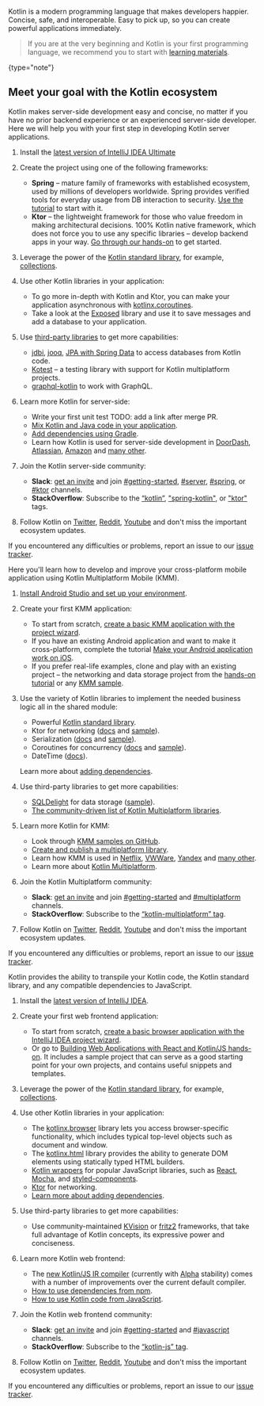 [//]: # (title: Get started with Kotlin)

Kotlin is a modern programming language that makes developers happier.
Concise, safe, and interoperable. Easy to pick up, so you can create powerful applications immediately.

> If you are at the very beginning and Kotlin is your first programming language, we recommend you to start with [learning materials](learning-materials-overview.md).
>
{type="note"}

## Meet your goal with the Kotlin ecosystem

<tabs>

<tab title="Backend app">

Kotlin makes server-side development easy and concise, no matter if you have no prior backend experience or an experienced server-side developer. Here we will help you with your first step in developing Kotlin server applications.

1. Install the [latest version of IntelliJ IDEA Ultimate](https://www.jetbrains.com/idea/download/)

2. Create the project using one of the following frameworks:

   * **Spring** – mature family of frameworks with established ecosystem, used by millions of developers worldwide. Spring provides verified tools for everyday usage from DB interaction to security. [Use the tutorial](https://spring.io/guides/tutorials/spring-webflux-kotlin-rsocket/) to start with it.
   * **Ktor** – the lightweight framework for those who value freedom in making architectural decisions. 100% Kotlin native framework, which does not force you to use any specific libraries – develop backend apps in your way. [Go through our hands-on](https://play.kotlinlang.org/hands-on/Creating%20a%20WebSocket%20Chat%20with%20Ktor/01_introduction) to get started.

3. Leverage the power of the [Kotlin standard library](https://kotlinlang.org/api/latest/jvm/stdlib/), for example, [collections](collections-overview.md).

4. Use other Kotlin libraries in your application:
   * To go more in-depth with Kotlin and Ktor, you can make your application asynchronous with [kotlinx.coroutines](coroutines-guide.md).
   * Take a look at the [Exposed](https://github.com/JetBrains/Exposed) library and use it to save messages and add a database to your application.

5. Use [third-party libraries](https://blog.jetbrains.com/kotlin/2020/11/server-side-development-with-kotlin-frameworks-and-libraries/) to get more capabilities:
   * [jdbi](https://jdbi.org/#_kotlin), [jooq](https://www.jooq.org/doc/3.0/manual/getting-started/jooq-and-kotlin/), [JPA with Spring Data](https://spring.io/guides/tutorials/spring-boot-kotlin/#_persistence_with_jpa) to access databases from Kotlin code.
   * [Kotest](https://kotest.io/) – a testing library with support for Kotlin multiplatform projects.
   * [graphql-kotlin](https://expediagroup.github.io/graphql-kotlin/docs/getting-started.html) to work with GraphQL.

6. Learn more Kotlin for server-side:
   * Write your first unit test TODO: add a link after merge PR.
   * [Mix Kotlin and Java code in your application](mixing-java-kotlin-intellij.md).
   * [Add dependencies using Gradle](gradle.md).
   * Learn how Kotlin is used for server-side development in [DoorDash](https://kotlinlang.org/lp/server-side/case-studies/doordash), [Atlassian](https://www.youtube.com/watch?v=4GkoB4hZUnw), [Amazon](https://talkingkotlin.com/qldb/?_ga=2.194721837.1273405507.1615277998-602697560.1599818467) and [many other](https://kotlinlang.org/lp/server-side/case-studies/).

7. Join the Kotlin server-side community:
   * **Slack**: [get an invite](https://surveys.jetbrains.com/s3/kotlin-slack-sign-up) and join [#getting-started](https://kotlinlang.slack.com/archives/C0B8MA7FA), [#server](https://kotlinlang.slack.com/archives/C0B8RC352), [#spring](https://kotlinlang.slack.com/archives/C0B8ZTWE4), or [#ktor](https://kotlinlang.slack.com/archives/C0A974TJ9) channels.
   * **StackOverflow**: Subscribe to the [“kotlin”](https://stackoverflow.com/questions/tagged/kotlin), ["spring-kotlin"](https://stackoverflow.com/questions/tagged/spring-kotlin), or ["ktor"](https://stackoverflow.com/questions/tagged/ktor) tags.

8. Follow Kotlin on [Twitter](https://twitter.com/kotlin), [Reddit](https://www.reddit.com/r/Kotlin/), [Youtube](https://www.youtube.com/channel/UCP7uiEZIqci43m22KDl0sNw) and don't miss the important ecosystem updates.

If you encountered any difficulties or problems, report an issue to our [issue tracker](https://youtrack.jetbrains.com/issues/KT).

</tab>

<tab title="Cross-platform mobile app">

Here you'll learn how to develop and improve your cross-platform mobile application using Kotlin Multiplatform Mobile (KMM).

1. [Install Android Studio and set up your environment](https://kotlinlang.org/docs/mobile/setup.html).

2. Create your first KMM application:

    * To start from scratch, [create a basic KMM application with the project wizard](https://kotlinlang.org/docs/mobile/create-first-app.html).
    * If you have an existing Android application and want to make it cross-platform, complete the tutorial [Make your Android application work on iOS](https://kotlinlang.org/docs/mobile/integrate-in-existing-app.html).
    * If you prefer real-life examples, clone and play with an existing project –  the networking and data storage project from the [hands-on tutorial](https://play.kotlinlang.org/hands-on/Networking%20and%20Data%20Storage%20with%20Kotlin%20Multiplatfrom%20Mobile/01_Introduction) or any [KMM sample](https://kotlinlang.org/docs/mobile/samples.html). 
   
3. Use the variety of Kotlin libraries to implement the needed business logic all in the shared module:
    * Powerful [Kotlin standard library](https://kotlinlang.org/api/latest/jvm/stdlib/).
    * Ktor for networking ([docs](https://ktor.io/) and [sample](https://kotlinlang.org/docs/mobile/use-ktor-for-networking.html)).
    * Serialization ([docs](serialization.md) and [sample](https://play.kotlinlang.org/hands-on/Networking%20and%20Data%20Storage%20with%20Kotlin%20Multiplatfrom%20Mobile/04_Creating_a_data_model)).
    * Coroutines for concurrency ([docs](https://kotlinlang.org/docs/mobile/concurrency-overview.html) and [sample](https://kotlinlang.org/docs/mobile/concurrency-and-coroutines.html)).
    * DateTime ([docs](https://github.com/Kotlin/kotlinx-datetime#readme)).
   
   Learn more about [adding dependencies](https://kotlinlang.org/docs/mobile/add-dependencies.html).

4. Use third-party libraries to get more capabilities:
    * [SQLDelight](https://cashapp.github.io/sqldelight/) for data storage ([sample](https://kotlinlang.org/docs/mobile/configure-sqldelight-for-data-storage.html)).
    * [The community-driven list of Kotlin Multiplatform libraries](https://libs.kmp.icerock.dev/).
   
5. Learn more Kotlin for KMM:
   * Look through [KMM samples on GitHub](https://kotlinlang.org/docs/mobile/samples.html).
   * [Create and publish a multiplatform library](mpp-create-lib.md).
   * Learn how KMM is used in [Netflix](https://netflixtechblog.com/netflix-android-and-ios-studio-apps-kotlin-multiplatform-d6d4d8d25d23), [VWWare](https://kotlinlang.org/lp/mobile/case-studies/vmware/), [Yandex](https://kotlinlang.org/lp/mobile/case-studies/yandex/) and [many other](https://kotlinlang.org/lp/mobile/case-studies/).
   * Learn more about [Kotlin Multiplatform](mpp-intro.md).

6. Join the Kotlin Multiplatform community:

    * **Slack**: [get an invite](https://surveys.jetbrains.com/s3/kotlin-slack-sign-up) and join [#getting-started](https://kotlinlang.slack.com/archives/C0B8MA7FA) and [#multiplatform](https://kotlinlang.slack.com/archives/C3PQML5NU) channels.
    * **StackOverflow**: Subscribe to the [“kotlin-multiplatform” tag](https://stackoverflow.com/questions/tagged/kotlin-multiplatform).

7. Follow Kotlin on [Twitter](https://twitter.com/kotlin), [Reddit](https://www.reddit.com/r/Kotlin/), [Youtube](https://www.youtube.com/channel/UCP7uiEZIqci43m22KDl0sNw) and don't miss the important ecosystem updates.

If you encountered any difficulties or problems, report an issue to our [issue tracker](https://youtrack.jetbrains.com/issues/KT).
   
</tab>

<tab title="Web frontend app">

Kotlin provides the ability to transpile your Kotlin code, the Kotlin standard library, and any compatible dependencies to JavaScript.

1. Install the [latest version of IntelliJ IDEA](http://www.jetbrains.com/idea/download/index.html).

2. Create your first web frontend application:

   * To start from scratch, [create a basic browser application with the IntelliJ IDEA project wizard](js-project-setup.md).
   * Or go to [Building Web Applications with React and Kotlin/JS hands-on](https://play.kotlinlang.org/hands-on/Building%20Web%20Applications%20with%20React%20and%20Kotlin%20JS/01_Introduction). It includes a sample project that can serve as a good starting point for your own projects, and contains useful snippets and templates.

3. Leverage the power of the [Kotlin standard library](https://kotlinlang.org/api/latest/jvm/stdlib/), for example, [collections](collections-overview.md).

4. Use other Kotlin libraries in your application:

   * The [kotlinx.browser](browser-api-dom.md) library lets you access browser-specific functionality, which includes typical top-level objects such as document and window.
   * The [kotlinx.html](typesafe-html-dsl.md) library provides the ability to generate DOM elements using statically typed HTML builders.
   * [Kotlin wrappers](https://github.com/JetBrains/kotlin-wrappers) for popular JavaScript libraries, such as [React](https://reactjs.org/), [Mocha](https://mochajs.org/), and [styled-components](https://www.styled-components.com/).
   * [Ktor](https://ktor.io/) for networking.
   * [Learn more about adding dependencies](https://kotlinlang.org/docs/mobile/add-dependencies.html).

5. Use third-party libraries to get more capabilities:
   
   * Use community-maintained [KVision](https://kvision.io/) or [fritz2](https://www.fritz2.dev/) frameworks, that take full advantage of Kotlin concepts, its expressive power and conciseness.
   
6. Learn more Kotlin web frontend:

   * The [new Kotlin/JS IR compiler](js-ir-compiler.md) (currently with [Alpha](components-stability.md) stability) comes with a number of improvements over the current default compiler.
   * [How to use dependencies from npm](using-packages-from-npm.md).
   * [How to use Kotlin code from JavaScript](/js-to-kotlin-interop.md).

7. Join the Kotlin web frontend community:

   * **Slack**: [get an invite](https://surveys.jetbrains.com/s3/kotlin-slack-sign-up) and join [#getting-started](https://kotlinlang.slack.com/archives/C0B8MA7FA) and [#javascript](https://kotlinlang.slack.com/archives/C0B8L3U69) channels.
   * **StackOverflow**: Subscribe to the [“kotlin-js” tag](https://stackoverflow.com/questions/tagged/kotlin-js).

8. Follow Kotlin on [Twitter](https://twitter.com/kotlin), [Reddit](https://www.reddit.com/r/Kotlin/), [Youtube](https://www.youtube.com/channel/UCP7uiEZIqci43m22KDl0sNw) and don't miss the important ecosystem updates.

If you encountered any difficulties or problems, report an issue to our [issue tracker](https://youtrack.jetbrains.com/issues/KT).

</tab>

</tabs>

